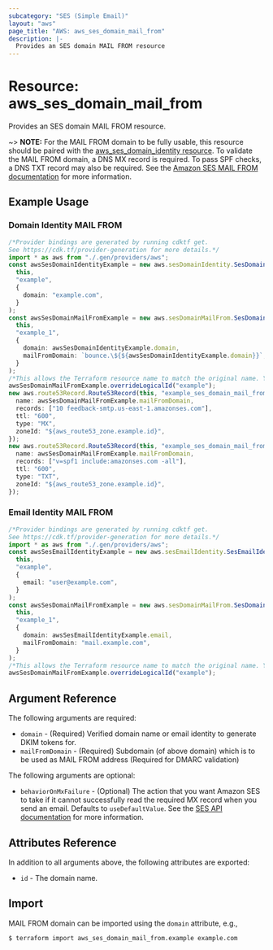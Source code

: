 ```yaml
---
subcategory: "SES (Simple Email)"
layout: "aws"
page_title: "AWS: aws_ses_domain_mail_from"
description: |-
  Provides an SES domain MAIL FROM resource
---
```


# Resource: aws\_ses\_domain\_mail\_from

Provides an SES domain MAIL FROM resource.

\~> **NOTE:** For the MAIL FROM domain to be fully usable, this resource should be paired with the [aws\_ses\_domain\_identity resource](/docs/providers/aws/r/ses_domain_identity.html). To validate the MAIL FROM domain, a DNS MX record is required. To pass SPF checks, a DNS TXT record may also be required. See the [Amazon SES MAIL FROM documentation](https://docs.aws.amazon.com/ses/latest/dg/mail-from.html) for more information.

## Example Usage

### Domain Identity MAIL FROM

```typescript
/*Provider bindings are generated by running cdktf get.
See https://cdk.tf/provider-generation for more details.*/
import * as aws from "./.gen/providers/aws";
const awsSesDomainIdentityExample = new aws.sesDomainIdentity.SesDomainIdentity(
  this,
  "example",
  {
    domain: "example.com",
  }
);
const awsSesDomainMailFromExample = new aws.sesDomainMailFrom.SesDomainMailFrom(
  this,
  "example_1",
  {
    domain: awsSesDomainIdentityExample.domain,
    mailFromDomain: `bounce.\${${awsSesDomainIdentityExample.domain}}`,
  }
);
/*This allows the Terraform resource name to match the original name. You can remove the call if you don't need them to match.*/
awsSesDomainMailFromExample.overrideLogicalId("example");
new aws.route53Record.Route53Record(this, "example_ses_domain_mail_from_mx", {
  name: awsSesDomainMailFromExample.mailFromDomain,
  records: ["10 feedback-smtp.us-east-1.amazonses.com"],
  ttl: "600",
  type: "MX",
  zoneId: "${aws_route53_zone.example.id}",
});
new aws.route53Record.Route53Record(this, "example_ses_domain_mail_from_txt", {
  name: awsSesDomainMailFromExample.mailFromDomain,
  records: ["v=spf1 include:amazonses.com -all"],
  ttl: "600",
  type: "TXT",
  zoneId: "${aws_route53_zone.example.id}",
});

```

### Email Identity MAIL FROM

```typescript
/*Provider bindings are generated by running cdktf get.
See https://cdk.tf/provider-generation for more details.*/
import * as aws from "./.gen/providers/aws";
const awsSesEmailIdentityExample = new aws.sesEmailIdentity.SesEmailIdentity(
  this,
  "example",
  {
    email: "user@example.com",
  }
);
const awsSesDomainMailFromExample = new aws.sesDomainMailFrom.SesDomainMailFrom(
  this,
  "example_1",
  {
    domain: awsSesEmailIdentityExample.email,
    mailFromDomain: "mail.example.com",
  }
);
/*This allows the Terraform resource name to match the original name. You can remove the call if you don't need them to match.*/
awsSesDomainMailFromExample.overrideLogicalId("example");

```

## Argument Reference

The following arguments are required:

* `domain` - (Required) Verified domain name or email identity to generate DKIM tokens for.
* `mailFromDomain` - (Required) Subdomain (of above domain) which is to be used as MAIL FROM address (Required for DMARC validation)

The following arguments are optional:

* `behaviorOnMxFailure` - (Optional) The action that you want Amazon SES to take if it cannot successfully read the required MX record when you send an email. Defaults to `useDefaultValue`. See the [SES API documentation](https://docs.aws.amazon.com/ses/latest/APIReference/API_SetIdentityMailFromDomain.html) for more information.

## Attributes Reference

In addition to all arguments above, the following attributes are exported:

* `id` - The domain name.

## Import

MAIL FROM domain can be imported using the `domain` attribute, e.g.,

```console
$ terraform import aws_ses_domain_mail_from.example example.com
```

